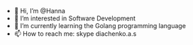 - 👋 Hi, I’m @Hanna
- 👀 I’m interested in Software Development
- 🌱 I’m currently learning the Golang programming language
- 📫 How to reach me: 
      skype diachenko.a.s

<!---
HannaDiachenko/HannaDiachenko is a ✨ special ✨ repository because its `README.md` (this file) appears on your GitHub profile.
You can click the Preview link to take a look at your changes.
--->
